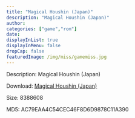 ```yaml
---
title: "Magical Houshin (Japan)"
description: "Magical Houshin (Japan)"
author: 
categories: ["game","rom"]
date: 
displayInList: true
displayInMenu: false
dropCap: false
featuredImage: /img/miss/gamemiss.jpg
---
```


Description: Magical Houshin (Japan)

Download: <a style="text-decoration:underline;" href="https://mega.nz/#!bWQwXYIC!LnkLaApHFzw9_-u2KOMjMWAoTYmDhY7xdtVM0lGvXSY" target = "_blank" rel = "nofollow" > Magical Houshin (Japan)</a>

Size: 8388608

MD5: AC79EAA4C54CEC46F8D6D9878C11A390

